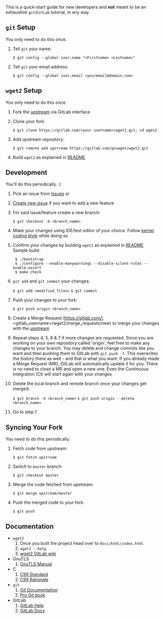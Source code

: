 This is a quick-start guide for new developers and **not** meant to be an exhaustive `git`/`GitLab` tutorial, in any way.

## `git` Setup
You only need to do this once.
1. Tell `git` your name:

    `$ git config --global user.name "<Firstname> <Lastname>"`
2. Tell `git` your email address:

    `$ git config --global user.email <youremail@domain.com>`

## `wget2` Setup
You only need to do this once.
1. Fork the [upstream](https://gitlab.com/gnuwget/wget2) via GitLab interface
2. Clone your fork:

    `$ git clone https://gitlab.com/<your username>/wget2.git; cd wget2`

3. Add upstream repository:

    `$ git remote add upstream https://gitlab.com/gnuwget/wget2.git`
4. Build `wget2` as explained in [README](https://gitlab.com/gnuwget/wget2/blob/master/README.md)

## Development
You'll do this periodically.  :)
1. Pick an issue from [Issues](https://gitlab.com/gnuwget/wget2/issues) or
2. [Create new issue](https://gitlab.com/gnuwget/wget2/issues/new) if you want to add a new feature
3. For said issue/feature create a new branch:

    `$ git checkout -b <branch_name>`
4. Make your changes using IDE/text editor of your choice. Follow [kernel coding style](https://github.com/torvalds/linux/blob/master/Documentation/process/coding-style.rst) while doing so
5. Confirm your changes by building `wget2` as explained in [README](https://gitlab.com/gnuwget/wget2/blob/master/README.md)
   Sample build:

        $ ./bootstrap
        $ ./configure --enable-manywarnings --disable-silent-rules --enable-assert
        $ make check
6. `git add` and `git commit` your changes:

    `$ git add <modified_files>`
    `$ git commit`
7. Push your changes to your fork:

    `$ git push origin <branch_name>`
8. Create a Merge Request (https://gitlab.com/\<gitlab_username\>/wget2/merge_requests/new) to merge your changes with the [upstream](https://gitlab.com/gnuwget/wget2)
9. Repeat steps 4, 5, 6 & 7 if more changes are requested.
Since you are working on your own repository called 'origin', feel free to make any changes to your branch.
You may delete and change commits like you want and then pushing them to GitLab with `git push -f`. This overwrites the history there as well - and that is what you want. If you already made a Merge Request (MR), GitLab will automatically update it for you. There is no need to close a MR and open a new one. Even the Continuous Integration (CI) will start again with your changes.

10. Delete the local branch and remote branch once your changes get merged:

    `$ git branch -d <branch_name>`
    `$ git push origin --delete <branch_name>`
11. Go to step 1

## Syncing Your Fork
You need to do this periodically.
1. Fetch code from upstream:

    `$ git fetch upstream`
2. Switch to `master` branch:

    `$ git checkout master`
3. Merge the code fetched from upstream:

    `$ git merge upstream/master`
4. Push the merged code to your fork:

    `$ git push`

## Documentation
* `wget2`
    1. Once you built the project head over to `docs/html/index.html`
    2. `wget2 --help`
    3. [wget2 GitLab wiki](https://gitlab.com/gnuwget/wget2/wikis/home)
* GnuTLS
    1. [GnuTLS Manual](https://www.gnutls.org/manual/gnutls.html)
* C
    1. [C99 Standard](http://www.open-std.org/jtc1/sc22/wg14/www/docs/n1256.pdf)
    2. [C99 Rationale](http://www.open-std.org/jtc1/sc22/wg14/www/docs/n897.pdf)
* `git`
    1. [Git Documentation](https://git-scm.com/doc)
    2. [Pro Git book](https://git-scm.com/book/en/v2)
* GitLab
    1. [GitLab Help](https://gitlab.com/help)
    2. [GitLab Docs](https://docs.gitlab.com/)
